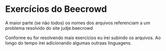 ﻿# Exercícios do Beecrowd

A maior parte (se não todos) os nomes dos arquivos referenciam a um problema resolvido do site judje.beecrowd
 
 Conforme eu for resolvendo mais exercícios eu irei subindo os arquivos.
 Ao longo do tempo irei adicionando algumas outraas linguagens.

